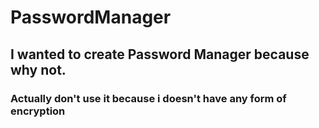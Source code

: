 # PasswordManager
## I wanted to create Password Manager because why not.
### Actually don't use it because i doesn't have any form of encryption
